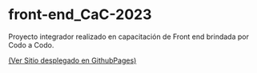 # front-end_CaC-2023
Proyecto integrador realizado en capacitación de Front end brindada por Codo a Codo.

<a href="https://matias9486.github.io/front-end_CaC-2023">(Ver Sitio desplegado en GithubPages)</a>